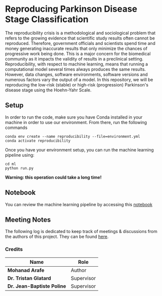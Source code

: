 # Reproducing Parkinson Disease Stage Classification
The reproducibility crisis is a methodological and sociological problem that refers to the growing evidence that scientific study results often cannot be reproduced. Therefore, government officials and scientists spend time and money generating inaccurate results that only minimize the chances of progressive work being done. This is a major concern for the biomedical community as it impacts the validity of results in a preclinical setting. Reproducibility, with respect to machine learning, means that running a computational model several times always produces the same results. However, data changes, software environments, software versions and numerous factors vary the output of a model. In this repository, we will be reproducing the low-risk (stable) or high-risk (progression) Parkinson's disease stage using the Hoehn-Yahr Scale.

## Setup
In order to run the code, make sure you have Conda installed in your machine in order to use our environment. From there, run the following commands

```
conda env create --name reproducibility --file=environment.yml
conda activate reproducibility
```

Once you have your environment setup, you can run the machine learning pipeline using:

```
cd ml
python run.py
```

**Warning: this operation could take a long time!**

## Notebook
You can review the machine learning pipeline by accessing this [notebook](ml/ml-pipeline-notebook.ipynb)

## Meeting Notes
The following log is dedicated to keep track of meetings & discussions from the authors of this project. They can be found [here](/MEETING_LOGS.md).

### Credits
| Name | Role |
| --- | --- |
| **Mohanad Arafe** | Author |
| **Dr. Tristan Glatard** | Supervisor |
| **Dr. Jean-Baptiste Poline** | Supervisor |
